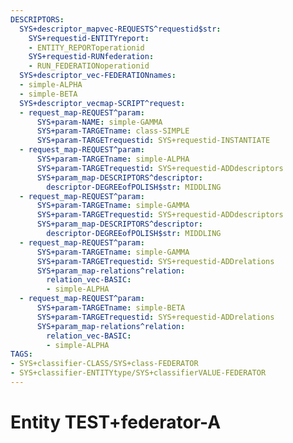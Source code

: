 ```yaml
---
DESCRIPTORS:
  SYS+descriptor_mapvec-REQUESTS^requestid$str:
    SYS+requestid-ENTITYreport:
    - ENTITY_REPORToperationid
    SYS+requestid-RUNfederation:
    - RUN_FEDERATIONoperationid
  SYS+descriptor_vec-FEDERATIONnames:
  - simple-ALPHA
  - simple-BETA
  SYS+descriptor_vecmap-SCRIPT^request:
  - request_map-REQUEST^param:
      SYS+param-NAME: simple-GAMMA
      SYS+param-TARGETname: class-SIMPLE
      SYS+param-TARGETrequestid: SYS+requestid-INSTANTIATE
  - request_map-REQUEST^param:
      SYS+param-TARGETname: simple-ALPHA
      SYS+param-TARGETrequestid: SYS+requestid-ADDdescriptors
      SYS+param_map-DESCRIPTORS^descriptor:
        descriptor-DEGREEofPOLISH$str: MIDDLING
  - request_map-REQUEST^param:
      SYS+param-TARGETname: simple-GAMMA
      SYS+param-TARGETrequestid: SYS+requestid-ADDdescriptors
      SYS+param_map-DESCRIPTORS^descriptor:
        descriptor-DEGREEofPOLISH$str: MIDDLING
  - request_map-REQUEST^param:
      SYS+param-TARGETname: simple-GAMMA
      SYS+param-TARGETrequestid: SYS+requestid-ADDrelations
      SYS+param_map-relations^relation:
        relation_vec-BASIC:
        - simple-ALPHA
  - request_map-REQUEST^param:
      SYS+param-TARGETname: simple-BETA
      SYS+param-TARGETrequestid: SYS+requestid-ADDrelations
      SYS+param_map-relations^relation:
        relation_vec-BASIC:
        - simple-ALPHA
TAGS:
- SYS+classifier-CLASS/SYS+class-FEDERATOR
- SYS+classifier-ENTITYtype/SYS+classifierVALUE-FEDERATOR
---
```

# Entity TEST+federator-A

